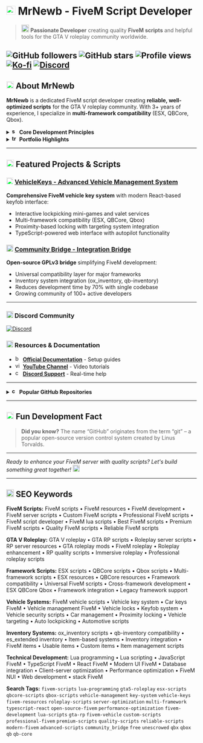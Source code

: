 # <img src="https://fonts.gstatic.com/s/i/materialicons/rocket_launch/v1/24px.svg" alt="rocket" width="24" height="24" style="filter: hue-rotate(25deg) saturate(2) brightness(1.2);"> MrNewb - FiveM Script Developer

> <img src="https://fonts.gstatic.com/s/i/materialicons/my_location/v1/24px.svg" alt="target" width="20" height="20"> **Passionate Developer** creating quality **FiveM scripts** and helpful tools for the GTA V roleplay community worldwide.

![GitHub followers](https://img.shields.io/github/followers/MrNewb?label=Follow&style=social) ![GitHub stars](https://img.shields.io/github/stars/MrNewb?label=Stars&style=social) ![Profile views](https://komarev.com/ghpvc/?username=MrNewb&label=Profile%20Views&color=0e75b6&style=flat) [![Ko-fi](https://img.shields.io/badge/Buy%20Me%20a%20Coffee-%E2%98%95-lightgrey?style=flat-square&logo=ko-fi)](https://ko-fi.com/R5R76BIM9) [![Discord](https://img.shields.io/discord/1204398264812830720?label=Discord&logo=discord&color=7289DA)](https://discord.gg/mrnewbscripts)
---

## <img src="https://fonts.gstatic.com/s/i/materialicons/star/v1/24px.svg" alt="star" width="20" height="20" style="filter: hue-rotate(25deg) saturate(2) brightness(1.2);"> About MrNewb

**MrNewb** is a dedicated FiveM script developer creating **reliable, well-optimized scripts** for the GTA V roleplay community. With 3+ years of experience, I specialize in **multi-framework compatibility** (ESX, QBCore, Qbox).

<details>
<summary><strong><img src="https://fonts.gstatic.com/s/i/materialicons/settings/v1/24px.svg" alt="settings" width="16" height="16"> Core Development Principles</strong></summary>

- <img src="https://fonts.gstatic.com/s/i/materialicons/flash_on/v1/24px.svg" alt="performance" width="16" height="16"> **Performance Focused** - Optimized code for server efficiency
- <img src="https://fonts.gstatic.com/s/i/materialicons/public/v1/24px.svg" alt="global" width="16" height="16"> **Multi-Framework Support** - ESX, QBCore, Qbox compatibility
- <img src="https://fonts.gstatic.com/s/i/materialicons/menu_book/v1/24px.svg" alt="documentation" width="16" height="16"> **Comprehensive Documentation** - Detailed setup guides
- <img src="https://fonts.gstatic.com/s/i/materialicons/update/v1/24px.svg" alt="updates" width="16" height="16"> **Regular Updates** - Continuous improvements

</details>

<details>
<summary><strong><img src="https://fonts.gstatic.com/s/i/materialicons/emoji_events/v1/24px.svg" alt="trophy" width="16" height="16"> Portfolio Highlights</strong></summary>

- **16 Public Repositories** with 185+ combined stars
- **84 GitHub Followers** and growing developer network
- **Hundreds of servers** worldwide using MrNewb scripts
- **Active Development** with consistent commits throughout 2024-2025
- **Multi-language support** for international communities

</details>

---

## <img src="https://fonts.gstatic.com/s/i/materialicons/local_fire_department/v1/24px.svg" alt="fire" width="20" height="20" style="filter: hue-rotate(25deg) saturate(2) brightness(1.2);"> Featured Projects & Scripts

### <img src="https://fonts.gstatic.com/s/i/materialicons/directions_car/v1/24px.svg" alt="car" width="18" height="18" style="filter: hue-rotate(25deg) saturate(2) brightness(1.2);"> [VehicleKeys - Advanced Vehicle Management System](https://mrnewbscripts.tebex.io/package/6254556)
**Comprehensive FiveM vehicle key system** with modern React-based keyfob interface:
- Interactive lockpicking mini-games and valet services
- Multi-framework compatibility (ESX, QBCore, Qbox)
- Proximity-based locking with targeting system integration
- TypeScript-powered web interface with autopilot functionality

### <img src="https://fonts.gstatic.com/s/i/materialicons/group_work/v1/24px.svg" alt="community" width="18" height="18"> [Community Bridge - Integration Bridge](https://github.com/The-Order-Of-The-Sacred-Framework/community_bridge)
**Open-source GPLv3 bridge** simplifying FiveM development:
- Universal compatibility layer for major frameworks
- Inventory system integration (ox_inventory, qb-inventory)
- Reduces development time by 70% with single codebase
- Growing community of 100+ active developers

---

### <img src="https://fonts.gstatic.com/s/i/materialicons/home/v1/24px.svg" alt="home" width="18" height="18"> Discord Community
[![Discord](https://discordapp.com/api/guilds/1204398264812830720/widget.png?style=banner2)](https://discord.gg/mrnewbscripts)

### <img src="https://fonts.gstatic.com/s/i/materialicons/library_books/v1/24px.svg" alt="documentation" width="18" height="18"> Resources & Documentation
- <img src="https://fonts.gstatic.com/s/i/materialicons/menu_book/v1/24px.svg" alt="book" width="16" height="16"> **[Official Documentation](https://mrnewbs-scrips.gitbook.io/guide)** - Setup guides
- <img src="https://fonts.gstatic.com/s/i/materialicons/play_circle/v1/24px.svg" alt="video" width="16" height="16"> **[YouTube Channel](https://www.youtube.com/@mrnewb2819)** - Video tutorials
- <img src="https://fonts.gstatic.com/s/i/materialicons/chat/v1/24px.svg" alt="chat" width="16" height="16"> **[Discord Support](https://discord.gg/mrnewbscripts)** - Real-time help

---

<details>
<summary><strong><img src="https://fonts.gstatic.com/s/i/materialicons/code/v1/24px.svg" alt="code" width="16" height="16"> Popular GitHub Repositories</strong></summary>

- **[MrNewbCustomPlates](https://github.com/MrNewb/MrNewbCustomPlates)** (43 ⭐) - Most popular license plate system
- **[MrNewbNameChanger](https://github.com/MrNewb/MrNewbNameChanger)** (28 ⭐) - Name updates without relog
- **[MrNewbWeaponTints](https://github.com/MrNewb/MrNewbWeaponTints)** (26 ⭐) - Weapon customization system
- **[MrNewbPhoneTracker](https://github.com/MrNewb/MrNewbPhoneTracker)** (18 ⭐) - Phone tracking solution
- **[MrNewbPosters](https://github.com/MrNewb/MrNewbPosters)** (13 ⭐) - Dynamic poster management

</details>

---

## <img src="https://fonts.gstatic.com/s/i/materialicons/lightbulb/v1/24px.svg" alt="lightbulb" width="20" height="20" style="filter: hue-rotate(25deg) saturate(2) brightness(1.2);"> Fun Development Fact

> **Did you know?** The name “GitHub” originates from the term “git” – a popular open-source version control system created by Linus Torvalds.

---

*Ready to enhance your FiveM server with quality scripts? Let's build something great together!* <img src="https://fonts.gstatic.com/s/i/materialicons/rocket_launch/v1/24px.svg" alt="rocket" width="18" height="18">

---

## <img src="https://fonts.gstatic.com/s/i/materialicons/search/v1/24px.svg" alt="search" width="20" height="20"> SEO Keywords

**FiveM Scripts:** FiveM scripts • FiveM resources • FiveM development • FiveM server scripts • Custom FiveM scripts • Professional FiveM scripts • FiveM script developer • FiveM lua scripts • Best FiveM scripts • Premium FiveM scripts • Quality FiveM scripts • Reliable FiveM scripts

**GTA V Roleplay:** GTA V roleplay • GTA RP scripts • Roleplay server scripts • RP server resources • GTA roleplay mods • FiveM roleplay • Roleplay enhancement • RP quality scripts • Immersive roleplay • Professional roleplay scripts

**Framework Scripts:** ESX scripts • QBCore scripts • Qbox scripts • Multi-framework scripts • ESX resources • QBCore resources • Framework compatibility • Universal FiveM scripts • Cross-framework development • ESX QBCore Qbox • Framework integration • Legacy framework support

**Vehicle Systems:** FiveM vehicle scripts • Vehicle key system • Car keys FiveM • Vehicle management FiveM • Vehicle locks • Keyfob system • Vehicle security scripts • Car management • Proximity locking • Vehicle targeting • Auto lockpicking • Automotive scripts

**Inventory Systems:** ox_inventory scripts • qb-inventory compatibility • es_extended inventory • Item-based systems • Inventory integration • FiveM items • Usable items • Custom items • Item management scripts

**Technical Development:** Lua programming • Lua scripting • JavaScript FiveM • TypeScript FiveM • React FiveM • Modern UI FiveM • Database integration • Client-server optimization • Performance optimization • FiveM NUI • Web development • stack FiveM

**Search Tags:** `fivem-scripts` `lua-programming` `gta5-roleplay` `esx-scripts` `qbcore-scripts` `qbox-scripts` `vehicle-management` `key-system` `vehicle-keys` `fivem-resources` `roleplay-scripts` `server-optimization` `multi-framework` `typescript-react` `open-source-fivem` `performance-optimization` `fivem-development` `lua-scripts` `gta-rp` `fivem-vehicle` `custom-scripts` `professional-fivem` `premium-scripts` `quality-scripts` `reliable-scripts` `modern-fivem` `advanced-scripts` `community_bridge` `free` `unescrowed` `qbx` `qbox` `qb` `qb-core`
